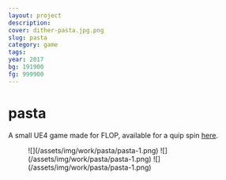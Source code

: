 ```yaml
---
layout: project
description:
cover: dither-pasta.jpg.png
slug: pasta
category: game
tags:
year: 2017
bg: 191900
fg: 999900
---
```

# pasta

A small UE4 game made for FLOP, available for a quip spin [here](https://flopmtl.itch.io/amore).

<figure>
	![](/assets/img/work/pasta/pasta-1.png)
	![](/assets/img/work/pasta/pasta-1.png)
	![](/assets/img/work/pasta/pasta-1.png)
</figure>
